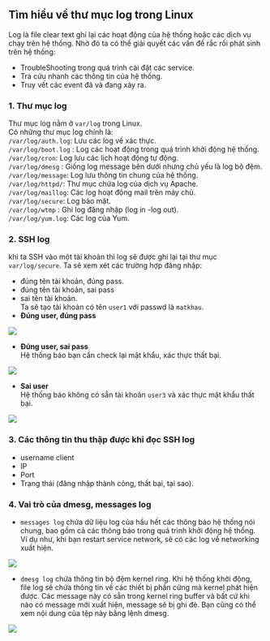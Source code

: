 ## Tìm hiểu về thư mục log trong Linux   

Log là file clear text ghi lại các hoạt động của hệ thống hoặc các dịch vụ chạy trên hệ thống. Nhờ đó ta có thể giải quyết các vấn đề rắc rối phát sinh trên hệ thống:  
- TroubleShooting trong quá trình cài đặt các service.  
- Tra cứu nhanh các thông tin của hệ thống.  
- Truy vết các event đã và đang xảy ra.  

### 1. Thư mục log  

Thư mục log nằm ở `var/log` trong Linux.  
Có những thư mục log chính là:  
`/var/log/auth.log`: Lưu các log về xác thực.  
`/var/log/boot.log` : Log các hoạt động trong quá trình khởi động hệ thống.  
`/var/log/cron`: Log lưu các lịch hoạt động tự động.  
`/var/log/dmesg` : Giống log message bên dưới nhưng chủ yếu là log bộ đệm.  
`/var/log/message`: Log lưu thông tin chung của hệ thống.  
`/var/log/httpd/`: Thư mục chứa log của dịch vụ Apache.  
`/var/log/maillog`: Các log hoạt động mail trên máy chủ.  
`/var/log/secure`: Log bảo mật.  
`/var/log/wtmp`  : Ghi log đăng nhập (log in -log out).  
`/var/log/yum.log`: Các log của Yum.  

### 2. SSH log  
khi ta SSH vào một tài khoản thì log sẽ được ghi lại tại thư mục `var/log/secure`. Ta sẽ xem xét các trường hợp đăng nhập:  
- đúng tên tài khoản, đúng pass.  
- đúng tên tài khoản, sai pass
- sai tên tài khoản.  
Ta sẽ tạo tài khoản có tên `user1` với passwd là `matkhau`.  
- **Đúng user, đúng pass**  

<img src="https://i.imgur.com/gPSVKhO.png">  

- **Đúng user, sai pass**   
Hệ thống báo bạn cần check lại mật khẩu, xác thực thất bại.

<img src="https://i.imgur.com/wQDDEjP.png">  

- **Sai user**  
Hệ thống báo không có sẵn tài khoản `user3` và xác thực mật khẩu thất bại.  

<img src="https://i.imgur.com/oGJs1RN.png">  

### 3. Các thông tin thu thập được khi đọc SSH log  
- username client  
- IP 
- Port
- Trạng thái (đăng nhập thành công, thất bại, tại sao).  
### 4. Vai trò của dmesg, messages log  

- `messages log` chứa dữ liệu log của hầu hết các thông báo hệ thống nói chung, bao gồm cả các thông báo trong quá trình khởi động hệ thống.
Ví dụ như, khi bạn restart service network, sẽ có các log về networking xuất hiện.   

<img src="https://i.imgur.com/9Wv8rfJ.png">  

- `dmesg log` chứa thông tin bộ đệm kernel ring. Khi hệ thống khởi động, file log sẽ chứa thông tin về các thiết bị phần cứng mà kernel phát hiện được. Các message này có sẵn trong kernel ring buffer và bất cứ khi nào có message mới xuất hiện, message sẽ bị ghi đè. Bạn cũng có thể xem nội dung của tệp này bằng lệnh dmesg.  

<img src="https://i.imgur.com/48B6und.png">  
